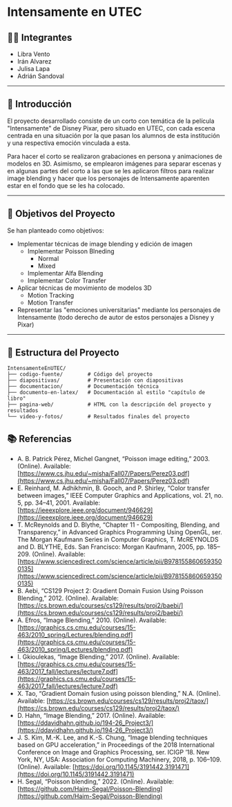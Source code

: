 # Intensamente en UTEC

## 👩‍💻 Integrantes

* Libra Vento
* Irán Alvarez
* Julisa Lapa
* Adrián Sandoval

---

## 📌 Introducción

El proyecto desarrollado consiste de un corto con temática de la película "Intensamente" de Disney Pixar, pero situado en UTEC, con cada escena centrada en una situación por la que pasan los alumnos de esta institución y una respectiva emoción vinculada a esta.

Para hacer el corto se realizaron grabaciones en persona y animaciones de modelos en 3D. Asimismo, se emplearon imágenes para separar escenas y en algunas partes del corto a las que se les aplicaron filtros para realizar image blending y hacer que los personajes de Intensamente aparenten estar en el fondo que se les ha colocado.

---

## 🎯 Objetivos del Proyecto

Se han planteado como objetivos:
* Implementar técnicas de image blending y edición de imagen
  * Implementar Poisson Blneding
    * Normal
    * Mixed
  * Implementar Alfa Blending
  * Implementar Color Transfer
* Aplicar técnicas de movimiento de modelos 3D
  * Motion Tracking
  * Motion Transfer
* Representar las "emociones universitarias" mediante los personajes de Intensamente (todo derecho de autor de estos personajes a Disney y Pixar)

---

## 📂 Estructura del Proyecto
```
IntensamenteEnUTEC/
├── codigo-fuente/        # Código del proyecto
├── diapositivas/         # Presentación con diapositivas
├── documentacion/        # Documentación técnica
├── documento-en-latex/   # Documentación al estilo "capítulo de libro"
├── pagina-web/           # HTML con la descripción del proyecto y resultados
└── video-y-fotos/        # Resultados finales del proyecto
```

## 📚 Referencias

- A. B. Patrick Pérez, Michel Gangnet, “Poisson image editing,” 2003. (Online). Available: [https://www.cs.jhu.edu/~misha/Fall07/Papers/Perez03.pdf](https://www.cs.jhu.edu/~misha/Fall07/Papers/Perez03.pdf)
- E. Reinhard, M. Adhikhmin, B. Gooch, and P. Shirley, “Color transfer between images,” IEEE Computer Graphics and Applications, vol. 21, no. 5, pp. 34–41, 2001. Available: [https://ieeexplore.ieee.org/document/946629](https://ieeexplore.ieee.org/document/946629)
- T. McReynolds and D. Blythe, “Chapter 11 - Compositing, Blending, and Transparency,” in Advanced Graphics Programming Using OpenGL, ser. The Morgan Kaufmann Series in Computer Graphics, T. McREYNOLDS and D. BLYTHE, Eds. San Francisco: Morgan Kaufmann, 2005, pp. 185–209. (Online). Available: [https://www.sciencedirect.com/science/article/pii/B9781558606593500135](https://www.sciencedirect.com/science/article/pii/B9781558606593500135)
- B. Aebi, “CS129 Project 2: Gradient Domain Fusion Using Poisson Blending,” 2012. (Online). Available: [https://cs.brown.edu/courses/cs129/results/proj2/baebi/](https://cs.brown.edu/courses/cs129/results/proj2/baebi/)
- A. Efros, “Image Blending,” 2010. (Online). Available: [https://graphics.cs.cmu.edu/courses/15-463/2010_spring/Lectures/blending.pdf](https://graphics.cs.cmu.edu/courses/15-463/2010_spring/Lectures/blending.pdf)
- I. Gkioulekas, “Image Blending,” 2017. (Online). Available: [https://graphics.cs.cmu.edu/courses/15-463/2017_fall/lectures/lecture7.pdf](https://graphics.cs.cmu.edu/courses/15-463/2017_fall/lectures/lecture7.pdf)
- X. Tao, “Gradient Domain fusion using poisson blending,” N.A. (Online). Available: [https://cs.brown.edu/courses/cs129/results/proj2/taox/](https://cs.brown.edu/courses/cs129/results/proj2/taox/)
- D. Hahn, “Image Blending,” 2017. (Online). Available: [https://ddavidhahn.github.io/194-26_Project3/](https://ddavidhahn.github.io/194-26_Project3/)
- J. S. Kim, M.-K. Lee, and K.-S. Chung, “Image blending techniques based on GPU acceleration,” in Proceedings of the 2018 International Conference on Image and Graphics Processing, ser. ICIGP ’18. New York, NY, USA: Association for Computing Machinery, 2018, p. 106–109. (Online). Available: [https://doi.org/10.1145/3191442.3191471](https://doi.org/10.1145/3191442.3191471)
- H. Segal, “Poisson blending,” 2022. (Online). Available: [https://github.com/Haim-Segal/Poisson-Blending](https://github.com/Haim-Segal/Poisson-Blending)
